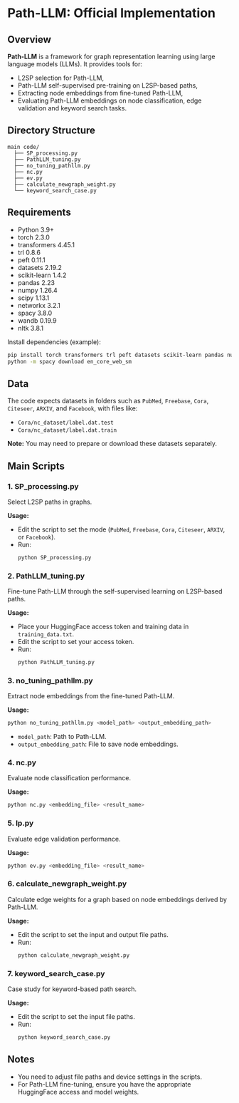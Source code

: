 # Path-LLM: Official Implementation

## Overview

**Path-LLM** is a framework for graph representation learning using large language models (LLMs). It provides tools for:
- L2SP selection for Path-LLM,
- Path-LLM self-supervised pre-training on L2SP-based paths,
- Extracting node embeddings from fine-tuned Path-LLM,
- Evaluating Path-LLM embeddings on node classification, edge validation and keyword search tasks.

## Directory Structure

```
main code/
  ├── SP_processing.py
  ├── PathLLM_tuning.py
  ├── no_tuning_pathllm.py
  ├── nc.py
  ├── ev.py
  ├── calculate_newgraph_weight.py
  └── keyword_search_case.py
```

## Requirements

- Python 3.9+
- torch 2.3.0
- transformers 4.45.1
- trl 0.8.6
- peft 0.11.1
- datasets 2.19.2
- scikit-learn 1.4.2
- pandas 2.23
- numpy 1.26.4
- scipy 1.13.1
- networkx 3.2.1
- spacy 3.8.0
- wandb 0.19.9
- nltk 3.8.1

Install dependencies (example):
```bash
pip install torch transformers trl peft datasets scikit-learn pandas numpy scipy networkx spacy pytextrank wandb matplotlib nltk
python -m spacy download en_core_web_sm
```

## Data

The code expects datasets in folders such as `PubMed`, `Freebase`, `Cora`, `Citeseer`, `ARXIV`, and `Facebook`, with files like:
- `Cora/nc_dataset/label.dat.test`
- `Cora/nc_dataset/label.dat.train`



**Note:** You may need to prepare or download these datasets separately.

## Main Scripts

### 1. SP_processing.py

Select L2SP paths in graphs.

**Usage:**
- Edit the script to set the mode (`PubMed`, `Freebase`, `Cora`, `Citeseer`, `ARXIV`, or `Facebook`).
- Run:
  ```bash
  python SP_processing.py
  ```

### 2. PathLLM_tuning.py

Fine-tune Path-LLM through the self-supervised learning on L2SP-based paths.

**Usage:**
- Place your HuggingFace access token and training data in `training_data.txt`.
- Edit the script to set your access token.
- Run:
  ```bash
  python PathLLM_tuning.py
  ```

### 3. no_tuning_pathllm.py

Extract node embeddings from the fine-tuned Path-LLM.

**Usage:**
```bash
python no_tuning_pathllm.py <model_path> <output_embedding_path>
```
- `model_path`: Path to Path-LLM.
- `output_embedding_path`: File to save node embeddings.

### 4. nc.py

Evaluate node classification performance.

**Usage:**
```bash
python nc.py <embedding_file> <result_name>
```

### 5. lp.py

Evaluate edge validation performance.

**Usage:**
```bash
python ev.py <embedding_file> <result_name>
```


### 6. calculate_newgraph_weight.py

Calculate edge weights for a graph based on node embeddings derived by Path-LLM.

**Usage:**
- Edit the script to set the input and output file paths.
- Run:
  ```bash
  python calculate_newgraph_weight.py
  ```

### 7. keyword_search_case.py

Case study for keyword-based path search.

**Usage:**
- Edit the script to set the input file paths.
- Run:
  ```bash
  python keyword_search_case.py
  ```

## Notes

- You need to adjust file paths and device settings in the scripts.
- For Path-LLM fine-tuning, ensure you have the appropriate HuggingFace access and model weights.